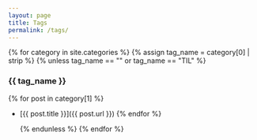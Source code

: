 ```yaml
---
layout: page
title: Tags
permalink: /tags/
---
```


{% for category in site.categories %}
  {% assign tag_name = category[0] | strip %}
  {% unless tag_name == "" or tag_name == "TIL" %}

### {{ tag_name }}

{% for post in category[1] %}
- [{{ post.title }}]({{ post.url }})
{% endfor %}

  {% endunless %}
{% endfor %}
